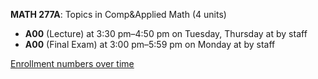 **MATH 277A**: Topics in Comp&Applied Math (4 units)

- **A00** (Lecture) at 3:30 pm–4:50 pm on Tuesday, Thursday at   by staff
- **A00** (Final Exam) at 3:00 pm–5:59 pm on Monday at   by staff

[Enrollment numbers over time](./MATH277A.tsv)
